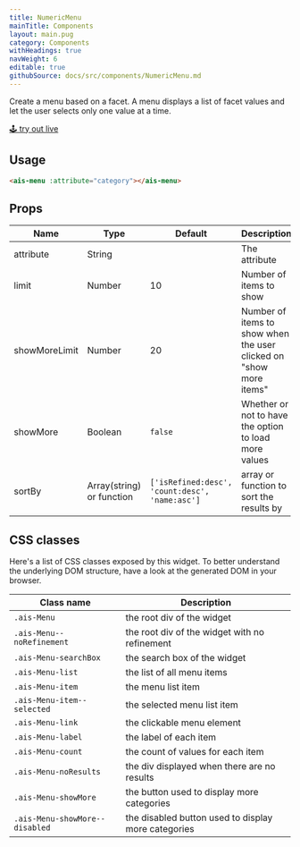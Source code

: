 ```yaml
---
title: NumericMenu
mainTitle: Components
layout: main.pug
category: Components
withHeadings: true
navWeight: 6
editable: true
githubSource: docs/src/components/NumericMenu.md
---
```


Create a menu based on a facet. A menu displays a list of facet values and let the user selects only one value at a time.

<a class="btn btn-static-theme" href="stories/?selectedKind=Menu">🕹 try out live</a>

## Usage

```html
<ais-menu :attribute="category"></ais-menu>
```

## Props

Name | Type | Default | Description | Required
---|---|---|---|---
attribute | String | | The attribute | yes
limit | Number | 10 | Number of items to show
showMoreLimit | Number | 20 | Number of items to show when the user clicked on "show more items"
showMore | Boolean | `false` | Whether or not to have the option to load more values
sortBy | Array(string) or function | `['isRefined:desc', 'count:desc', 'name:asc']` | array or function to sort the results by

## CSS classes

Here's a list of CSS classes exposed by this widget. To better understand the underlying
DOM structure, have a look at the generated DOM in your browser.

Class name | Description
---|---
`.ais-Menu` | the root div of the widget
`.ais-Menu--noRefinement` | the root div of the widget with no refinement
`.ais-Menu-searchBox` | the search box of the widget
`.ais-Menu-list` | the list of all menu items
`.ais-Menu-item` | the menu list item
`.ais-Menu-item--selected` | the selected menu list item
`.ais-Menu-link` | the clickable menu element
`.ais-Menu-label` | the label of each item
`.ais-Menu-count` | the count of values for each item
`.ais-Menu-noResults` | the div displayed when there are no results
`.ais-Menu-showMore` | the button used to display more categories
`.ais-Menu-showMore--disabled` | the disabled button used to display more categories
